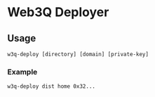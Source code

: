# Web3Q Deployer

## Usage
```
w3q-deploy [directory] [domain] [private-key]
```

### Example
```
w3q-deploy dist home 0x32...
```
